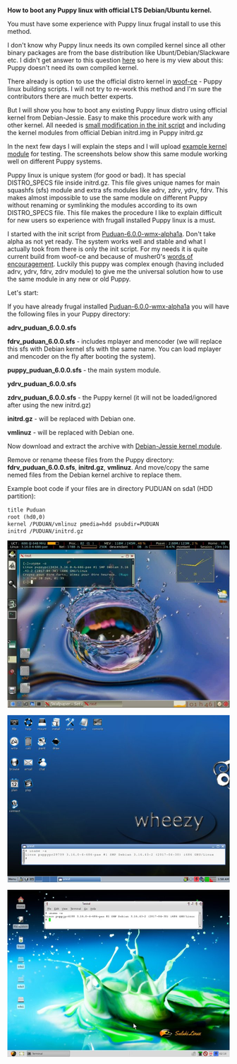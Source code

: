 **How to boot any Puppy linux with official LTS Debian/Ubuntu kernel.**

You must have some experience with Puppy linux frugal install to use this method.

I don't know why Puppy linux needs its own compiled kernel since all other binary packages are from the base distribution
like Ubunt/Debian/Slackware etc.
I didn't get answer to this question [here](http://murga-linux.com/puppy/viewtopic.php?p=957707&sid=834e840c23b67e5e35fd7055f5172b69#957707) so here is my view about this: Puppy doesn't need its own compiled kernel.

There already is option to use the official distro kernel in [woof-ce](https://github.com/puppylinux-woof-CE/woof-CE/commit/d8c8b865cc3ead465fd54fcf9e4d1381958a516e) - Puppy linux building scripts. I will not try to re-work this method and I'm sure
the contributors there are much better experts.

But I will show you how to boot any existing Puppy linux distro using official kernel from Debian-Jessie. Easy to make this
procedure work with any other kernel. All needed is [small modification in the init script](https://github.com/MintPup/Puppy-Linux/commit/d3dc7735692830e9ed9590893aff7a2efb9bbac9) and including the kernel modules from official Debian initrd.img in Puppy initrd.gz

In the next few days I will explain the steps and I will upload [example kernel module](https://github.com/MintPup/Puppy-Linux/releases/tag/v.1.0) for testing. The screenshots below show this same module working well on different Puppy systems.

Puppy linux is unique system (for good or bad). It has special DISTRO_SPECS file inside initrd.gz. This file gives unique names for main squashfs (sfs) module and extra sfs modules like adrv, zdrv, ydrv, fdrv. This makes almost impossible to use the same module on different Puppy without renaming or symlinking the modules according to its own DISTRO_SPECS file. This file makes the procedure I like to explain difficult for new users so experience with frugall installed Puppy linux is a must.

I started with the init script from [Puduan-6.0.0-wmx-alpha1a](http://murga-linux.com/puppy/viewtopic.php?t=107913&sid=834e840c23b67e5e35fd7055f5172b69). Don't take alpha as not yet ready. The system works well and stable and what I actually took from there is only the init script. For my needs it is quite current build from woof-ce and because of musher0's [words of encouragement](http://murga-linux.com/puppy/viewtopic.php?p=957866&sid=834e840c23b67e5e35fd7055f5172b69#957866). Luckily this puppy was complex enough (having included adrv, ydrv, fdrv, zdrv module) to give me the universal solution how to use the same module in any new or old Puppy.

Let's start:

If you have already frugal installed [Puduan-6.0.0-wmx-alpha1a](http://murga-linux.com/puppy/viewtopic.php?t=107913&sid=834e840c23b67e5e35fd7055f5172b69) you will have the following files in your Puppy directory:

**adrv_puduan_6.0.0.sfs**

**fdrv_puduan_6.0.0.sfs** - includes mplayer and mencoder (we will replace this sfs with Debian kernel sfs with the same name. You can load mplayer and mencoder on the fly after booting the system).

**puppy_puduan_6.0.0.sfs** - the main system module.

**ydrv_puduan_6.0.0.sfs**

**zdrv_puduan_6.0.0.sfs** - the Puppy kernel (it will not be loaded/ignored after using the new initrd.gz)

**initrd.gz** - will be replaced with Debian one.

**vmlinuz** - will be replaced with Debian one.

Now download and extract the archive with [Debian-Jessie kernel module](https://github.com/MintPup/Puppy-Linux/releases/tag/v.1.0).

Remove or rename theese files from the Puppy directory: **fdrv_puduan_6.0.0.sfs**, **initrd.gz**, **vmlinuz**. And move/copy the same nemed files from the Debian kernel archive to replace them.

Example boot code if your files are in directory PUDUAN on sda1 (HDD partition):

```
title Puduan
root (hd0,0)
kernel /PUDUAN/vmlinuz pmedia=hdd psubdir=PUDUAN
initrd /PUDUAN/initrd.gz
```

![puduan-6.0.0](https://github.com/MintPup/Puppy-Linux/blob/master/Debian-kernel/puduan-6.0.0.jpg?raw=true)

![dpup-wheezy](https://github.com/MintPup/Puppy-Linux/blob/master/Debian-kernel/dpup-wheezy.jpg?raw=true)

![saluki](https://github.com/MintPup/Puppy-Linux/blob/master/Debian-kernel/saluki.jpg?raw=true)
